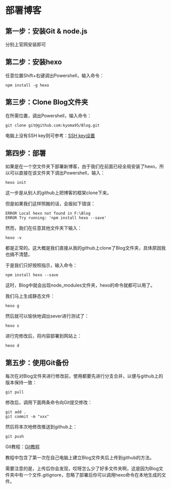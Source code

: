 # 部署博客

## 第一步：安装Git & node.js

分别上官网安装即可



## 第二步：安装hexo

任意位置Shift+右键调出Powershell，输入命令：

```
npm install -g hexo
```



## 第三步：Clone Blog文件夹

在所需位置，调出Powershell，输入命令：

```
git clone git@github.com:kyoma95/Blog.git
```

电脑上没有SSH key则可参考：[SSH key设置](https://www.cnblogs.com/chuyanfenfei/p/8035067.html)



## 第四步：部署

如果是在一个空文件夹下部署新博客，由于我们在前面已经全局安装了hexo，所以可以直接在该文件夹下调出Powershell，输入：

```
hexo init
```

这一步是从别人的github上把博客的框架clone下来。



但是如果我们这样照搬的话，会报如下错误：

```
ERROR Local hexo not found in F:\Blog
ERROR Try running: 'npm install hexo --save'
```

然而，我们在任意其他文件夹下输入：

```
hexo -v
```

都是正常的。这大概是我们直接从我的github上clone了Blog文件夹，具体原因我也搞不清楚。

于是我们只好按照指示，输入命令：

```
npm install hexo --save
```

这时，Blog中就会出现node_modules文件夹，hexo的命令就都可以用了。

我们马上生成静态文件：

```
hexo g
```

然后就可以愉快地调出sever进行测试了：

```
hexo s
```

进行完修改后，将内容部署到网站上：

```
hexo d
```



## 第五步：使用Git备份

每次在对Blog文件夹进行修改前，使用都要先进行分支合并，以便与github上的版本保持一致：

```
git pull
```

修改后，调用下面两条命令向Git提交修改：

```
git add .
git commit -m "xxx"
```

然后将本次地修改推送到github上：

```
git push
```

Git教程：[Git教程](https://www.liaoxuefeng.com/wiki/0013739516305929606dd18361248578c67b8067c8c017b000)

教程中包含了第一次在自己电脑上建立Blog文件夹后上传到github的方法。

需要注意的是，上传后你会发现，哎呀怎么少了好多文件夹啊，这是因为Blog文件夹中有一个文件.gitignore，忽略了部署后你可以调用hexo命令在本地生成的文件。